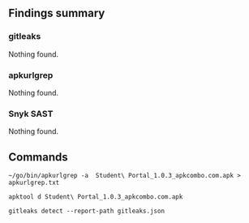 ## Findings summary

### gitleaks

Nothing found.

### apkurlgrep

Nothing found.

### Snyk SAST

Nothing found.

## Commands

```
~/go/bin/apkurlgrep -a  Student\ Portal_1.0.3_apkcombo.com.apk > apkurlgrep.txt

apktool d Student\ Portal_1.0.3_apkcombo.com.apk

gitleaks detect --report-path gitleaks.json
```

